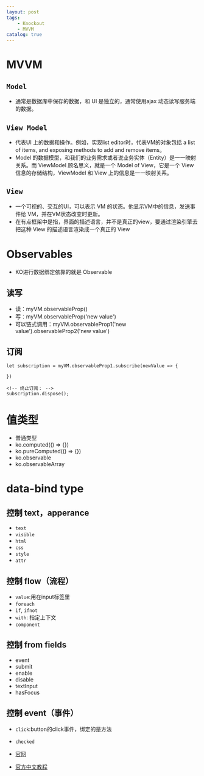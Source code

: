 ```yaml
---
layout: post
tags: 
    - Knockout
    - MVVM
catalog: true
---
```



# MVVM

## `Model`

- 通常是数据库中保存的数据，和 UI 是独立的，通常使用ajax 动态读写服务端的数据。

## `View Model`

- 代表UI 上的数据和操作。例如，实现list editor时，代表VM的对象包括 a list of items, and exposing methods to add and remove items。
- Model 的数据模型，和我们的业务需求或者说业务实体（Entity）是一一映射关系。而 ViewModel 顾名思义，就是一个 Model of View，它是一个 View 信息的存储结构，ViewModel 和 View 上的信息是一一映射关系。

## `View`

- 一个可视的、交互的UI，可以表示 VM 的状态。他显示VM中的信息，发送事件给 VM，并在VM状态改变时更新。
- 在有点框架中是指，界面的描述语言，并不是真正的view，要通过渲染引擎去把这种 View 的描述语言渲染成一个真正的 View

# Observables

- KO进行数据绑定依靠的就是 Observable

## 读写

- 读：myVM.observableProp()
- 写：myVM.observableProp('new value')
- 可以链式调用：myVM.observableProp1('new value').observableProp2('new value')

## 订阅

```
let subscription = myVM.observableProp1.subscribe(newValue => {

})

<!-- 终止订阅： -->
subscription.dispose();
```

# 值类型

- 普通类型
- ko.computed(() => {})
- ko.pureComputed(() => {})
- ko.observable
- ko.observableArray

# data-bind type

## 控制 text，apperance

- `text`
- `visible`
- `html`
- `css`
- `style`
- `attr`

## 控制 flow（流程）

- `value`:用在input标签里
- `foreach`
- `if`, `ifnot`
- `with`: 指定上下文
- `component`

## 控制 from fields

- event
- submit
- enable
- disable
- textInput
- hasFocus

## 控制 event（事件）

- `click`:button的click事件，绑定的是方法
- `checked`


- [官网](http://knockoutjs.com/)
- [官方中文教程](http://www.aizhengli.com/knockoutjs/knockoutjs.html?page=1) <br>